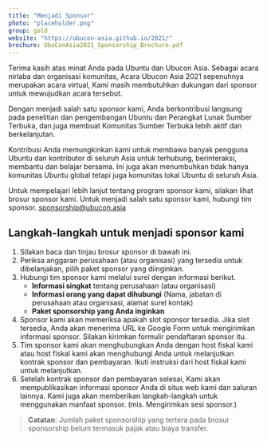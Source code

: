 ```yaml
---
title: "Menjadi Sponsor"
photo: "placeholder.png"
group: gold
website: "https://ubucon-asia.github.io/2021/"
brochure: UbuConAsia2021_Sponsorship_Brochure.pdf 
---
```

Terima kasih atas minat Anda pada Ubuntu dan Ubucon Asia.
Sebagai acara nirlaba dan organisasi komunitas, Acara Ubucon Asia 2021 sepenuhnya merupakan acara virtual,
Kami masih membutuhkan dukungan dari sponsor untuk mewujudkan acara tersebut.

Dengan menjadi salah satu sponsor kami, Anda berkontribusi langsung pada penelitian dan pengembangan Ubuntu dan Perangkat Lunak Sumber Terbuka, dan juga membuat Komunitas Sumber Terbuka lebih aktif dan berkelanjutan.

Kontribusi Anda memungkinkan kami untuk membawa banyak pengguna Ubuntu dan kontributor di seluruh Asia untuk terhubung, berinteraksi, membantu dan belajar bersama. Ini juga akan menumbuhkan tidak hanya komunitas Ubuntu global tetapi juga komunitas lokal Ubuntu di seluruh Asia.

Untuk mempelajari lebih lanjut tentang program sponsor kami, silakan lihat brosur sponsor kami.
Untuk menjadi salah satu sponsor kami, hubungi tim sponsor. sponsorship@ubucon.asia

## Langkah-langkah untuk menjadi sponsor kami
1. Silakan baca dan tinjau brosur sponsor di bawah ini.
2. Periksa anggaran perusahaan (atau organisasi) yang tersedia untuk dibelanjakan, pilih paket sponsor yang diinginkan.
3. Hubungi tim sponsor kami melalui surel dengan informasi berikut.
    - **Informasi singkat** tentang perusahaan (atau organisasi)
    - **Informasi orang yang dapat dihubungi** (Nama, jabatan di perusahaan atau organisasi, alamat surel kontak)
    - **Paket sponsorship yang Anda inginkan**
4. Sponsor kami akan memeriksa apakah slot sponsor tersedia. Jika slot tersedia, Anda akan menerima URL ke Google Form untuk mengirimkan informasi sponsor. Silakan kirimkan formulir pendaftaran sponsor itu.
5. Tim sponsor kami akan menghubungkan Anda dengan host fiskal kami atau host fiskal kami akan menghubungi Anda untuk melanjutkan kontrak sponsor dan pembayaran. Ikuti instruksi dari host fiskal kami untuk melanjutkan.
6. Setelah kontrak sponsor dan pembayaran selesai, Kami akan mempublikasikan informasi sponsor Anda di situs web kami dan saluran lainnya. Kami juga akan memberikan langkah-langkah untuk menggunakan manfaat sponsor. (mis. Mengirimkan sesi sponsor.)

> **Catatan**: Jumlah paket sponsorship yang tertera pada brosur sponsorship belum termasuk pajak atau biaya transfer.